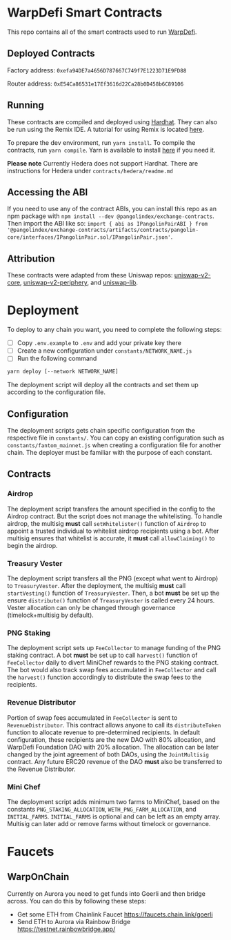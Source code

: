 # WarpDefi Smart Contracts
This repo contains all of the smart contracts used to run [WarpDefi](http://warpdefi.com/).

## Deployed Contracts
Factory address: `0xefa94DE7a4656D787667C749f7E1223D71E9FD88`

Router address: `0xE54Ca86531e17Ef3616d22Ca28b0D458b6C89106`

## Running
These contracts are compiled and deployed using [Hardhat](https://hardhat.org/). They can also be run using the Remix IDE. A tutorial for using Remix is located [here](https://docs.avax.network/build/tutorials/platform/deploy-a-smart-contract-on-avalanche-using-remix-and-metamask).

To prepare the dev environment, run `yarn install`. To compile the contracts, run `yarn compile`. Yarn is available to install [here](https://classic.yarnpkg.com/en/docs/install/#debian-stable) if you need it.

**Please note** Currently Hedera does not support Hardhat. There are instructions for Hedera under `contracts/hedera/readme.md`


## Accessing the ABI
If you need to use any of the contract ABIs, you can install this repo as an npm package with `npm install --dev @pangolindex/exchange-contracts`. Then import the ABI like so: `import { abi as IPangolinPairABI } from '@pangolindex/exchange-contracts/artifacts/contracts/pangolin-core/interfaces/IPangolinPair.sol/IPangolinPair.json'`.

## Attribution
These contracts were adapted from these Uniswap repos: [uniswap-v2-core](https://github.com/Uniswap/uniswap-v2-core), [uniswap-v2-periphery](https://github.com/Uniswap/uniswap-v2-core), and [uniswap-lib](https://github.com/Uniswap/uniswap-lib).

# Deployment

To deploy to any chain you want, you need to complete the following steps:
- [ ] Copy `.env.example` to `.env` and add your private key there
- [ ] Create a new configuration under `constants/NETWORK_NAME.js`
- [ ] Run the following command
```bash
yarn deploy [--network NETWORK_NAME]
```
The deployment script will deploy all the contracts and set them up according to the configuration file.

## Configuration

The deployment scripts gets chain specific configuration from the respective file in `constants/`. You can copy an existing configuration such as `constants/fantom_mainnet.js` when creating a configuration file for another chain. The deployer must be familiar with the purpose of each constant.

## Contracts

### Airdrop

The deployment script transfers the amount specified in the config to the Airdrop contract. But the script does not manage the whitelisting. To handle airdrop, the multisig **must** call `setWhitelister()` function of `Airdrop` to appoint a trusted individual to whitelist airdrop recipients using a bot. After multisig ensures that whitelist is accurate, it **must** call `allowClaiming()` to begin the airdrop.

### Treasury Vester

The deployment script transfers all the PNG (except what went to Airdrop) to `TreasuryVester`. After the deployment, the multisig **must** call `startVesting()` function of `TreasuryVester`. Then, a bot **must** be set up the ensure `distribute()` function of `TreasuryVester` is called every 24 hours. Vester allocation can only be changed through governance (timelock+multisig by default).

### PNG Staking

The deployment script sets up `FeeCollector` to manage funding of the PNG staking contract. A bot **must** be set up to call `harvest()` function of `FeeCollector` daily to divert MiniChef rewards to the PNG staking contract. The bot would also track swap fees accumulated in `FeeCollector` and call the `harvest()` function accordingly to distribute the swap fees to the recipients.

### Revenue Distributor

Portion of swap fees accumulated in `FeeCollector` is sent to `RevenueDistributor`. This contract allows anyone to call its `distributeToken` function to allocate revenue to pre-determined recipients. In default configuration, these recipients are the new DAO with 80% allocation, and WarpDefi Foundation DAO with 20% allocation. The allocation can be later changed by the joint agreement of both DAOs, using the `JointMultisig` contract. Any future ERC20 revenue of the DAO **must** also be transferred to the Revenue Distributor.

### Mini Chef

The deployment script adds minimum two farms to MiniChef, based on the constants `PNG_STAKING_ALLOCATION`, `WETH_PNG_FARM_ALLOCATION`, and `INITIAL_FARMS`. `INITIAL_FARMS` is optional and can be left as an empty array. Multisig can later add or remove farms without timelock or governance.

# Faucets

## WarpOnChain
Currently on Aurora you need to get funds into Goerli and then bridge across. You can do this by following these steps:
- Get some ETH from Chainlink Faucet https://faucets.chain.link/goerli
- Send ETH to Aurora via Rainbow Bridge https://testnet.rainbowbridge.app/


